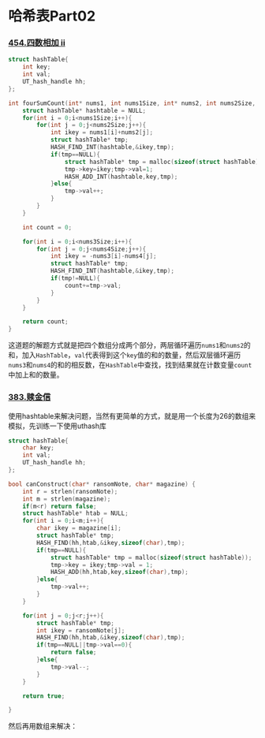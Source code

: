 # 哈希表Part02



### [454.四数相加 ii](https://leetcode.cn/problems/4sum-ii/description/)

```c
struct hashTable{
    int key;
    int val;
    UT_hash_handle hh;
};

int fourSumCount(int* nums1, int nums1Size, int* nums2, int nums2Size, int* nums3, int nums3Size, int* nums4, int nums4Size) {
    struct hashTable* hashtable = NULL;
    for(int i = 0;i<nums1Size;i++){
        for(int j = 0;j<nums2Size;j++){
            int ikey = nums1[i]+nums2[j];
            struct hashTable* tmp;
            HASH_FIND_INT(hashtable,&ikey,tmp);
            if(tmp==NULL){
                struct hashTable* tmp = malloc(sizeof(struct hashTable));
                tmp->key=ikey;tmp->val=1;
                HASH_ADD_INT(hashtable,key,tmp);
            }else{
                tmp->val++;
            }
        }
    } 

    int count = 0;

    for(int i = 0;i<nums3Size;i++){
        for(int j = 0;j<nums4Size;j++){
            int ikey = -nums3[i]-nums4[j];
            struct hashTable* tmp;
            HASH_FIND_INT(hashtable,&ikey,tmp);
            if(tmp!=NULL){
                count+=tmp->val;
            }
        }
    }

    return count;
}
```

这道题的解题方式就是把四个数组分成两个部分，两层循环遍历`nums1`和`nums2`的和，加入`HashTable`，`val`代表得到这个`key`值的和的数量，然后双层循环遍历`nums3`和`nums4`的和的相反数，在`HashTable`中查找，找到结果就在计数变量`count`中加上和的数量。



### [383.赎金信](https://leetcode.cn/problems/ransom-note/)

使用hashtable来解决问题，当然有更简单的方式，就是用一个长度为26的数组来模拟，先训练一下使用uthash库

```c
struct hashTable{
    char key;
    int val;
    UT_hash_handle hh;
};

bool canConstruct(char* ransomNote, char* magazine) {
    int r = strlen(ransomNote);
    int m = strlen(magazine);
    if(m<r) return false;
    struct hashTable* htab = NULL;
    for(int i = 0;i<m;i++){
        char ikey = magazine[i];
        struct hashTable* tmp;
        HASH_FIND(hh,htab,&ikey,sizeof(char),tmp);
        if(tmp==NULL){
            struct hashTable* tmp = malloc(sizeof(struct hashTable));
            tmp->key = ikey;tmp->val = 1;
            HASH_ADD(hh,htab,key,sizeof(char),tmp);
        }else{
            tmp->val++;
        }
    }

    for(int j = 0;j<r;j++){
        struct hashTable* tmp;
        int ikey = ransomNote[j];
        HASH_FIND(hh,htab,&ikey,sizeof(char),tmp);
        if(tmp==NULL||tmp->val==0){
            return false;
        }else{
            tmp->val--;
        }
    }

    return true;

}
```

然后再用数组来解决：

